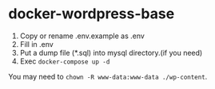# docker-wordpress-base

1. Copy or rename .env.example as .env
2. Fill in .env
3. Put a dump file (\*.sql) into mysql directory.(if you need)
4. Exec `docker-compose up -d`

You may need to `chown -R www-data:www-data ./wp-content`.

